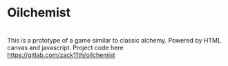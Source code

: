 # Oilchemist

# 
This is a prototype of a game similar to classic alchemy.
Powered by HTML canvas and javascript.
Project code here https://gitlab.com/zack11th/oilchemist
